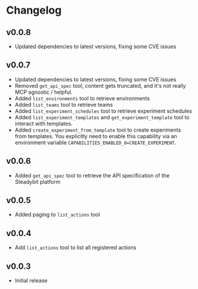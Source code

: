 # Changelog

## v0.0.8

- Updated dependencies to latest versions, fixing some CVE issues

## v0.0.7

- Updated dependencies to latest versions, fixing some CVE issues
- Removed `get_api_spec` tool, content gets truncated, and it's not really MCP agnostic / helpful.
- Added `list_environments` tool to retrieve environments
- Added `list_teams` tool to retrieve teams
- Added `list_experiment_schedules` tool to retrieve experiment schedules
- Added `list_experiment_templates` and `get_experiment_template` tool to interact with templates.
- Added `create_experiment_from_template` tool to create experiments from templates. You explicitly need to enable this
  capability via an environment variable `CAPABILITIES_ENABLED_0=CREATE_EXPERIMENT`.

## v0.0.6

- Added `get_api_spec` tool to retrieve the API specification of the Steadybit platform

## v0.0.5

- Added paging to `list_actions` tool

## v0.0.4

- Add `list_actions` tool to list all registered actions

## v0.0.3

- Initial release
